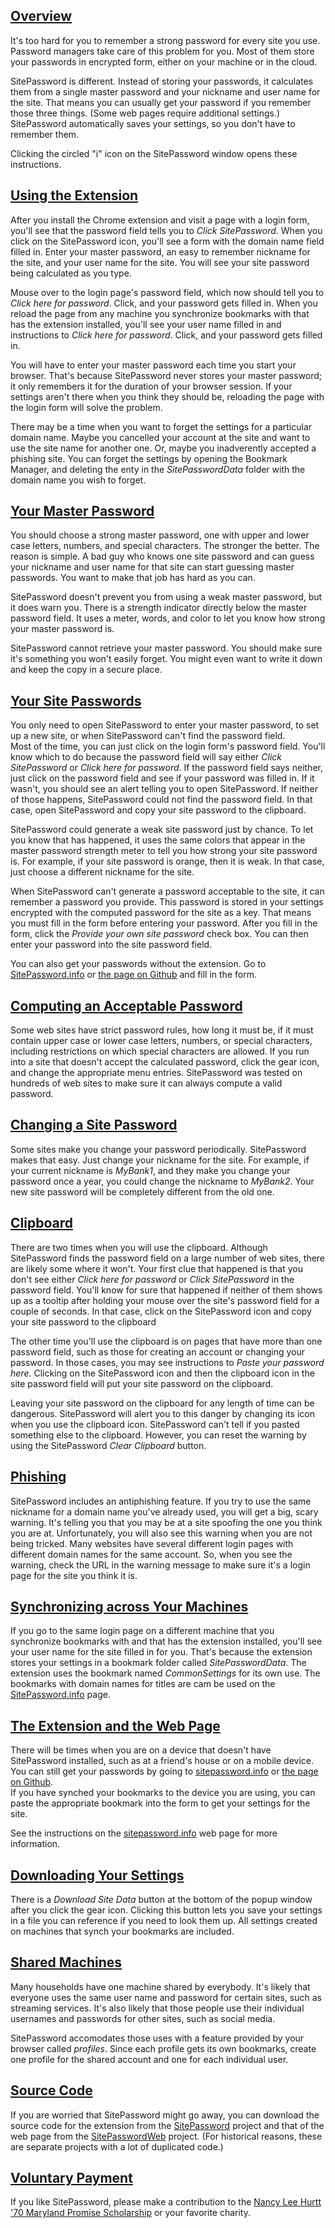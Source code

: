 [Overview](#overview)
---------------------

It's too hard for you to remember a strong password for every site
you use. Password managers take care of this problem for you. Most
of them store your passwords in encrypted form, either on your
machine or in the cloud.

SitePassword is different. Instead of
storing your passwords, it calculates them from a single master password
and your nickname and user name
for the site. That means you can usually get your password if
you remember those three things. (Some web pages require additional
settings.) SitePassword automatically saves your settings, so
you don't have to remember them.

Clicking the circled "i" icon on the SitePassword window opens these
instructions.

[Using the Extension](#basic)
---------------------------------------

After you install the Chrome extension and visit a page with a
login form, you'll see that the password field tells you to
*Click SitePassword*. When you click on the SitePassword
icon, you'll see a form with the domain name field filled in.
Enter your master password, an easy to remember nickname for the
site, and your user name for the site. You will see your site
password being calculated as you type. 

Mouse over to the login page's password field, which now should tell you to
*Click here for password*. Click, and your password gets
filled in. When you reload the page from any machine you synchronize bookmarks
with that has the extension installed, you'll see your user name filled in and
instructions to *Click here for password*. Click, and your
password gets filled in. 

You will have to enter your master password each time you start your 
browser.  That's because SitePassword never stores your
master password; it only remembers it for the duration of your
browser session. If your settings aren't there when you think they
should be, reloading the page with the login form will solve the
problem.  

There may be a time when you want to forget the settings for a
particular domain name. Maybe you cancelled your account at the
site and want to use the site name for another one. Or, maybe
you inadverently accepted a phishing site. You can forget the
settings by opening the Bookmark Manager, and deleting the enty
in the *SitePasswordData* folder with the domain name you wish
to forget.


[Your Master Password](#masterpassword)
---------------------------------------

You should choose a strong master password, one with upper and
lower case letters, numbers, and special characters. The stronger
the better. The reason is simple. A bad guy who knows one site
password and can guess your nickname and user name for that site
can start guessing master passwords. You want to make that job has
hard as you can.

SitePassword doesn't prevent you from using a weak master password,
but it does warn you. There is a strength indicator directly below
the master password field. It uses a meter, words, and color to
let you know how strong your master password is.

SitePassword cannot retrieve your master password. You should make
sure it's something you won't easily forget. You might even want
to write it down and keep the copy in a secure place.


[Your Site Passwords](#site)
--------------------------

You only need to open SitePassword to enter your master password, to 
set up a new site, or when SitePassword can't find the password field.  
Most of the time, you can just click on the login 
form's password field.  You'll know which to do because the password field will 
say either *Click SitePassword* or *Click here for password*.  If the 
password field says neither, just click on the password field and see if
your password was filled in.  If it wasn't, you should see
an alert telling you to open SitePassword.  If 
neither of those happens, SitePassword could not find the password field.
In that case, open SitePassword and copy your site password to the clipboard.

SitePassword could generate a weak site password just by chance.  To 
let you know that has happened, it uses the same colors that 
appear in the master password 
strength meter to tell you how strong your site password is. 
For example, if your site password is orange, then it is weak. 
In that case, just choose a different nickname for the site.

When SitePassword can't generate a password acceptable to the site, it can remember a password 
you provide.  This password is stored in your settings encrypted with the computed
password for the site as a key.  That means you must fill in the form before entering 
your password. After you fill in the form, click the <em>Provide your own site password</em> 
check box.  You can then enter your password into the site password field. 

You can also get your passwords without the extension. Go to
[SitePassword.info](https://sitepassword.info) or 
[the page on Github](https://alanhkarp.github.io/SitePasswordWeb) and fill in the form.  

[Computing an Acceptable Password](#acceptable)
--------------------------

Some web sites have strict password rules, how long it must be,
if it must contain upper case or lower case letters, numbers, or
special characters, including restrictions on which special
characters are allowed. If you run into a site that doesn't
accept the calculated password, click the gear icon,
and change the appropriate menu entries. SitePassword
was tested on hundreds of web sites to make sure it can always
compute a valid password.

[Changing a Site Password](#change)
--------------------------

Some sites make you change your password periodically. SitePassword
makes that easy. Just change your nickname for the site. For example,
if your current nickname is *MyBank1*, and they make you change
your password once a year, you could change the nickname to
*MyBank2*.  Your new site password will be completely different
from the old one.

[Clipboard](#clipboard)
--------------------------

There are two times when you will use the clipboard.  Although SitePassword 
finds the password field on a large number of web sites, 
there are likely some where it won't.  Your first clue that happened
is that you don't see either *Click here for password* or
*Click SitePassword* in the password field.  You'll know for 
sure that happened if neither of them shows up as a tooltip after 
holding your mouse over the site's password field for a couple of
seconds.  In that case, click on the SitePassword icon and copy 
your site password to the clipboard

The other time you'll use the clipboard is on pages that have more than 
one password field, such as those for
creating an account or changing your password. In those cases, you
may see instructions to *Paste your password here*.
Clicking on the SitePassword icon and then the clipboard icon in the
site password field will put your site password on the clipboard.

Leaving your site password on the clipboard for any length of time 
can be dangerous.  SitePassword will alert you to this danger by 
changing its icon when you use the clipboard icon.  SitePassword can't 
tell if you pasted something else to the clipboard.  However, you can reset 
the warning by using the SitePassword *Clear Clipboard* button. 

[Phishing](#phishing)
--------------------------

SitePassword includes an antiphishing feature. If you try to use
the same nickname for a domain name you've already used, you will get a big,
scary warning. It's telling you that you may be at a site
spoofing the one you think you are at. Unfortunately, you will
also see this warning when you are not being tricked. Many
websites have several different login pages with different domain
names for the same account. So, when you see the warning, check the URL in the warning message
to make sure it's a login page for the site you think it is.

[Synchronizing across Your Machines](#sync)
--------------------------

If you go to the same login page on a different machine that you
synchronize bookmarks with and that has the extension installed, you'll see your user name
for the site filled in for you. That's because the extension
stores your settings in a bookmark folder called
*SitePasswordData*. The extension uses the bookmark named
*CommonSettings* for its own use. The
bookmarks with domain names for titles are cam be used on the 
[SitePassword.info](https://sitepassword.info) page.

[The Extension and the Web Page](#extension)
--------------------------

There will be times when you are on a device that doesn't have 
SitePassword installed, such as at a friend's house or on a mobile 
device.  You can still get your passwords by going to 
[sitepassword.info](https://sitepassword.info) or 
[the page on Github](https://alanhkarp.github.io/SitePasswordWeb).  
If you have synched your bookmarks to the device you are 
using, you can paste the appropriate bookmark into the form to 
get your settings for the site.

See the instructions on the [sitepassword.info](https://sitepassword.info) web page for more information.

[Downloading Your Settings](#download)
--------------------------

There is a <em>Download Site Data</em> button at the bottom of
the popup window after you click the gear icon.
Clicking this button lets you save your settings in a file you
can reference if you need to look them up.  All settings created on machines that 
synch your bookmarks are included.

[Shared Machines](#shared)
--------------------------

Many households have one machine shared by everybody. It's likely that everyone 
uses the same user name and password for certain sites, such as streaming services. 
It's also likely that those people use their individual usernames and passwords for 
other sites, such as social media.

SitePassword accomodates those uses with a feature provided by your browser called *profiles*. 
Since each profile gets its own bookmarks, create one profile for the shared account and 
one for each individual user.

[Source Code](#source)
----------------------

If you are worried that SitePassword might go away, you can download the source code 
for the extension from the [SitePassword](https://github.com/alanhkarp/SitePassword) 
project and that of the web page from the [SitePasswordWeb](https://github.com/alanhkarp/SitePasswordWeb) 
project. (For historical reasons, these are separate projects with a lot of duplicated code.)

[Voluntary Payment](#payment)
-----------------------------

If you like SitePassword, please make a contribution to the [Nancy Lee Hurtt '70 Maryland Promise Scholarship](https://giving.umd.edu/giving/fund.php?name=nancy-lee-hurtt-70-maryland-promise-scholarship) or your favorite charity.